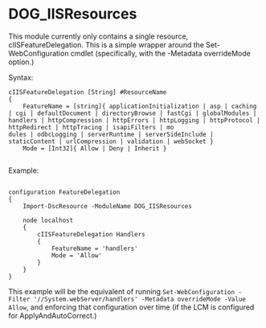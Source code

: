 # DOG_IISResources

This module currently only contains a single resource, cIISFeatureDelegation.  This is a simple wrapper around the Set-WebConfiguration cmdlet (specifically, with the -Metadata overrideMode option.)

Syntax:

```
cIISFeatureDelegation [String] #ResourceName
{
    FeatureName = [string]{ applicationInitialization | asp | caching | cgi | defaultDocument | directoryBrowse | fastCgi | globalModules | handlers | httpCompression | httpErrors | httpLogging | httpProtocol | httpRedirect | httpTracing | isapiFilters | mo
dules | odbcLogging | serverRuntime | serverSideInclude | staticContent | urlCompression | validation | webSocket }
    Mode = [Int32]{ Allow | Deny | Inherit }
 
```

Example:

```posh

configuration FeatureDelegation
{
    Import-DscResource -ModuleName DOG_IISResources

    node localhost
    {
        cIISFeatureDelegation Handlers
        {
            FeatureName = 'handlers'
            Mode = 'Allow'
        }
    }
}

```

This example will be the equivalent of running `Set-WebConfiguration -Filter '//System.webServer/handlers' -Metadata overrideMode -Value Allow`, and enforcing that configuration over time (if the LCM is configured for ApplyAndAutoCorrect.)
